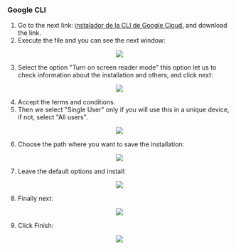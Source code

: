 ### Google CLI
1. Go to the next link: [instalador de la CLI de Google Cloud.](https://cloud.google.com/sdk/docs/install) and download the link.
2. Execute the file and you can see the next window:

<p align="center">
  <img src="https://user-images.githubusercontent.com/70413460/178376506-cbac68cd-d760-4e40-b233-ec15b7ebbaa3.png">
</p>


3. Select the option "Turn on screen reader mode" this option let us to check information about the installation and others, and click next:


<p align="center">
  <img src="https://user-images.githubusercontent.com/70413460/178376618-55d1ac1e-56a6-4e34-9a69-8ac06081a997.png">
</p>


4. Accept the terms and conditions.
5. Then we select "Single User" only if you will use this in a unique device, if not, select "All users".


<p align="center">
  <img src="https://user-images.githubusercontent.com/70413460/178376821-817e9d0a-a786-4767-86da-393f7343bca1.png">
</p>



6. Choose the path where you want to save the installation:


<p align="center">
  <img src="https://user-images.githubusercontent.com/70413460/178376894-ca91a751-a877-409e-8f6e-5d2f3d599f3f.png">
</p>



7. Leave the default options and install:


<p align="center">
  <img src="https://user-images.githubusercontent.com/70413460/178376985-fb82f623-1ecd-486f-90c3-f6ed39fe2bd4.png">
</p>


8. Finally next:


<p align="center">
  <img src="https://user-images.githubusercontent.com/70413460/178377692-cb9b0cb8-4ff7-4963-9ef9-42782cb0e61b.png">
</p>


9. Click Finish:


<p align="center">
  <img src="https://user-images.githubusercontent.com/70413460/178377727-efb95f74-318b-41ca-acce-b161a48a012e.png">
</p>
